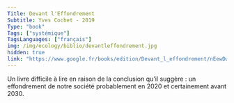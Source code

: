 ```yaml
---
Title: Devant l'Effondrement
Subtitle: Yves Cochet - 2019
Type: "book"
Tags: ["systémique"]
TagsLanguages: ["français"]
img: /img/ecology/biblio/devantleffondrement.jpg
hidden: true
link: "https://www.google.fr/books/edition/Devant_l_effondrement/nEewDwAAQBAJ?hl=fr&gbpv=1&printsec=frontcover"
---
```


Un livre difficile à lire en raison de la conclusion qu'il suggère : un effondrement de notre société probablement en 2020 et certainement avant 2030.
